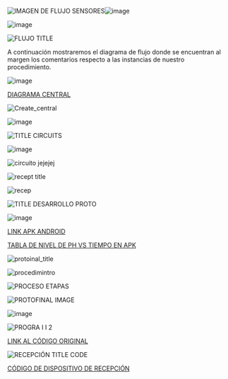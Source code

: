 ![IMAGEN DE FLUJO SENSORES](https://github.com/Fx2048/Team_4_FdD/assets/131219987/fbc00875-c5ea-41aa-b4fa-cb677e3c4066)![image](https://github.com/Fx2048/Team_4_FdD/assets/131219987/b41beda7-da39-47b0-9c4c-788a6bb0f6d3)


![image](https://github.com/Fx2048/Team_4_FdD/assets/131219987/1c361b20-874d-4d26-b355-46d7d8639e7b)

![FLUJO TITLE](https://github.com/Fx2048/Team_4_FdD/assets/131219987/28a1f97a-6aa1-4b39-88c2-abf4804b01e7)

A continuación mostraremos el diagrama de flujo donde se encuentran al margen los comentarios respecto a las instancias de nuestro procedimiento.

![image](https://github.com/Fx2048/Team_4_FdD/assets/131219987/49598391-a8be-4c26-bd8c-4c455c975427)

[DIAGRAMA CENTRAL](https://github.com/Fx2048/Team_4_FdD/blob/main/Software/Blank%20diagram%20(1).png)

![Create_central](https://github.com/Fx2048/Team_4_FdD/assets/131219987/f4ca584a-166b-4994-8438-1b5813f485ae)


![image](https://github.com/Fx2048/Team_4_FdD/assets/131219987/88aff30e-a657-4409-82dc-dff470d58abf)



![TITLE CIRCUITS](https://github.com/Fx2048/Team_4_FdD/assets/131219987/0abbabdd-5bd8-49eb-81ed-425ae01978a9)

![image](https://github.com/Fx2048/Team_4_FdD/assets/131219987/f167f621-be88-4ae8-8ac9-097168a0cc11)

![circuito jejejej](https://github.com/Fx2048/Team_4_FdD/assets/131219987/278d9fd8-791d-43cd-9468-8b019ef8aed4)


![recept title](https://github.com/Fx2048/Team_4_FdD/assets/131219987/8ef1a3c6-f2d4-4a52-92e8-c69775e265ac)


![recep](https://github.com/Fx2048/Team_4_FdD/assets/131219987/c6d57436-92ac-46ec-8974-da20cb42f37c)


![TITLE DESARROLLO PROTO](https://github.com/Fx2048/Team_4_FdD/assets/131219987/459513f2-7fa7-4c5d-8a46-573f9f69b0ac)

![image](https://github.com/Fx2048/Team_4_FdD/assets/131219987/aaa709fb-c21b-4a52-80b2-8c0727f74af4)


[LINK APK ANDROID](https://github.com/Fx2048/Team_4_FdD/blob/main/Software/ECOPUREHARVEST.apk)

[TABLA DE NIVEL DE PH VS TIEMPO EN APK](https://thingspeak.com/channels/2428834/charts/1?bgcolor=%23ffffff&color=%23d62020&dynamic=true&results=60&type=line&update=15)


![protoinal_title](https://github.com/Fx2048/Team_4_FdD/assets/131219987/7f8a8efe-7a2e-4f45-b25e-39c1977b3dca)




![procedimintro](https://github.com/Fx2048/Team_4_FdD/assets/131219987/b426f154-8f37-49f0-ac67-07f515cd8d49)


![PROCESO ETAPAS](https://github.com/Fx2048/Team_4_FdD/assets/131219987/6f703fce-f67f-4012-a93c-5d50dcb699f9)

![PROTOFINAL IMAGE](https://github.com/Fx2048/Team_4_FdD/assets/131219987/80b775ad-85d1-4193-99ad-884b7767ceb6)


![image](https://github.com/Fx2048/Team_4_FdD/assets/131219987/e6390524-de7d-4a2c-8443-5c9539669b6b)


![PROGRA I I 2](https://github.com/Fx2048/Team_4_FdD/assets/131219987/f27e3849-8b29-4e00-8be6-249b71b044fd)

[LINK AL CÓDIGO ORIGINAL](https://github.com/Fx2048/Team_4_FdD/blob/main/Software/Codigo_ph_co2)

![RECEPCIÓN TITLE CODE](https://github.com/Fx2048/Team_4_FdD/assets/131219987/2f3230ca-364c-4ac3-a6f2-7f9266533c83)


[CÓDIGO DE DISPOSITIVO DE RECEPCIÓN](https://github.com/Fx2048/Team_4_FdD/blob/main/Software/codigo_recepcion)
